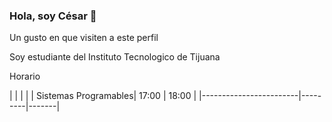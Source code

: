 


### Hola, soy César 👋


Un gusto en que visiten a este perfil

Soy estudiante del Instituto Tecnologico de Tijuana







Horario



|                        |         |       |
|  Sistemas  Programables| 17:00 	 | 18:00 |
|------------------------|---------|-------|


